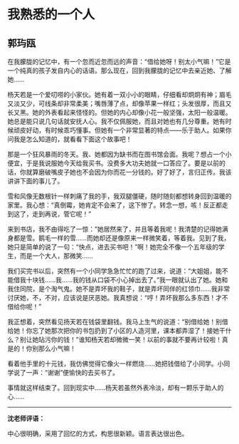 # 我熟悉的一个人 #

## 郭玙瓯 ##

在我朦胧的记忆中，有一个忽而近忽而远的声音：“借给她呀！别太小气嘛！”它是一个纯真的孩子发自内心的话语。那么现在，回到我朦胧的记忆中去亲近她、了解她……

杨天若是一个爱叨唠的小家伙。她有着一双小小的眼睛，仔细看却炯炯有神；眉毛又淡又少，可线条却非常柔美；嘴唇薄了点，却像苹果一样红；头发很厚，而且又长又黑。她的外表看起来怪怪的。但她的内心却像小花一般坚强，太阳一般温暖。她总是能只说几句话就安抚人心。我不仅佩服她，而且对她也有几分尊重。她有时候顽皮好动，有时候乖巧懂事。但她有一个非常显著的特点——乐于助人。如果你问我是怎么知道的，就看看下面这个故事吧！

那是一个狂风暴雨的冬天。我、她都因为缺书而在图书馆会面。我呢？想占一个小便宜，于是我说服她今天给我买书。没费多大功夫她就一口答应了。要是以前的话，你就算磨破嘴皮子她也不会因为你而花一分钱的。好了好了，言归正传。我该讲讲下面的事儿了。

雪和风像无数根针一样刺痛了我的手，我双腿僵硬，随时随刻都想转身回到温暖的家里。我心想：“真倒霉，她肯定不会来了，这下惨了。转念一想，咳！反正都走到这了，走到再说，管它呢！”

来到书店，我不由得吃了一惊：”她居然来了，并且等着我呢！我清楚的记得她满身都是雪。鹅毛一样的雪……而她却还是像原来一样微笑着，等着我。见到了我，她只是简单的说了一句：“快点，进去买书吧！”啊！她完全不像一个五年级的学生，而是一个大人，那微笑……

我们买完书以后，突然有一个小同学急急忙忙的跑了过来，说道：“大姐姐，能不能借我十块钱……我……我的钱从口袋不小心掉出去了。”我一眼就认出了她。她和我住同院，是个淘气鬼。她不是弄坏我的鞋子，就是弄坏同伴的红领巾……我非常讨厌她，不，不对，应该说是厌恶她。我真想说：“哼！弄坏我那么多东西！才不借给你呢！”

我正想着，突然看见扬天若在钱袋里翻钱。我马上生气的说道：“别借给她！别借给她！你忘了她那次把你的书包扔到了小区的人造河里，课本都弄湿了！接她干什么？别让她玷污你的钱！”谁知杨天若却微微一笑！以前的事就不要再计较啦！真是的！你别那么小气嘛！

看着他手里的十元钱，我仿佛觉得它像火一样燃烧……她把钱借给了小同学。小同学说了一声：“谢谢”便愉快的去买书了。
   
事情就这样结束了。回到现实中……杨天若虽然外表冷淡，却有一颗乐于助人的心……

-------------------------------------

**沈老师评语：**

中心很明确，采用了回忆的方式，构思很新颖。语言表达很出色。